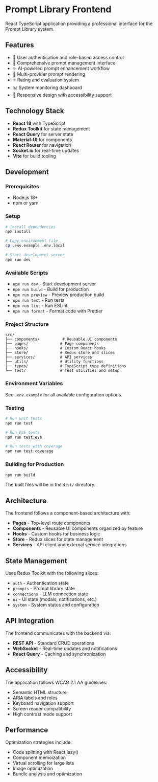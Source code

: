 # Prompt Library Frontend

React TypeScript application providing a professional interface for the Prompt Library system.

## Features

- 🔐 User authentication and role-based access control
- 📝 Comprehensive prompt management interface
- ✨ AI-powered prompt enhancement workflow
- 🎯 Multi-provider prompt rendering
- ⭐ Rating and evaluation system
- 📊 System monitoring dashboard
- 📱 Responsive design with accessibility support

## Technology Stack

- **React 18** with TypeScript
- **Redux Toolkit** for state management
- **React Query** for server state
- **Material-UI** for components
- **React Router** for navigation
- **Socket.io** for real-time updates
- **Vite** for build tooling

## Development

### Prerequisites

- Node.js 18+
- npm or yarn

### Setup

```bash
# Install dependencies
npm install

# Copy environment file
cp .env.example .env.local

# Start development server
npm run dev
```

### Available Scripts

- `npm run dev` - Start development server
- `npm run build` - Build for production
- `npm run preview` - Preview production build
- `npm run test` - Run tests
- `npm run lint` - Run ESLint
- `npm run format` - Format code with Prettier

### Project Structure

```
src/
├── components/          # Reusable UI components
├── pages/              # Page components
├── hooks/              # Custom React hooks
├── store/              # Redux store and slices
├── services/           # API services
├── utils/              # Utility functions
├── types/              # TypeScript type definitions
└── test/               # Test utilities and setup
```

### Environment Variables

See `.env.example` for all available configuration options.

### Testing

```bash
# Run unit tests
npm run test

# Run E2E tests
npm run test:e2e

# Run tests with coverage
npm run test:coverage
```

### Building for Production

```bash
npm run build
```

The built files will be in the `dist/` directory.

## Architecture

The frontend follows a component-based architecture with:

- **Pages** - Top-level route components
- **Components** - Reusable UI components organized by feature
- **Hooks** - Custom hooks for business logic
- **Store** - Redux slices for state management
- **Services** - API client and external service integrations

## State Management

Uses Redux Toolkit with the following slices:

- `auth` - Authentication state
- `prompts` - Prompt library state
- `connections` - LLM connection state
- `ui` - UI state (modals, notifications, etc.)
- `system` - System status and configuration

## API Integration

The frontend communicates with the backend via:

- **REST API** - Standard CRUD operations
- **WebSocket** - Real-time updates and notifications
- **React Query** - Caching and synchronization

## Accessibility

The application follows WCAG 2.1 AA guidelines:

- Semantic HTML structure
- ARIA labels and roles
- Keyboard navigation support
- Screen reader compatibility
- High contrast mode support

## Performance

Optimization strategies include:

- Code splitting with React.lazy()
- Component memoization
- Virtual scrolling for large lists
- Image optimization
- Bundle analysis and optimization